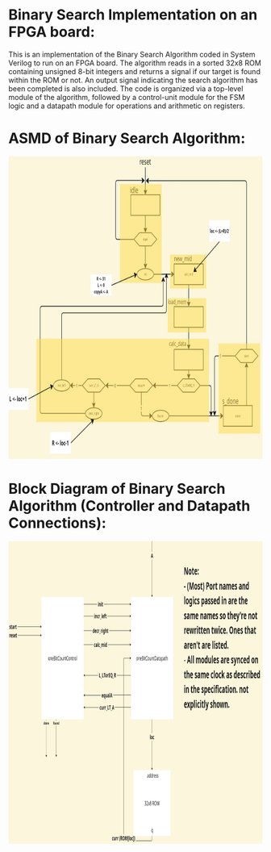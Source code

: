 # Binary Search Implementation on an FPGA board:
This is an implementation of the Binary Search Algorithm coded in System Verilog to run on an FPGA board. The algorithm reads in a sorted 32x8 ROM containing unsigned 8-bit integers and returns a signal if our target is found within the ROM or not. An output signal indicating the search algorithm has been completed is also included. The code is organized via a top-level module of the algorithm, followed by a control-unit module for the FSM logic and a datapath module for operations and arithmetic on registers.

# ASMD of Binary Search Algorithm:
<img src="binarySearchASMD.jpg" alt="Sample Image" width="700" height="600">


# Block Diagram of Binary Search Algorithm (Controller and Datapath Connections):
<img src="BinarySearchBlockDiagram.jpg" alt="Sample Image" width="700" height="600">
